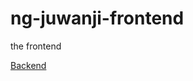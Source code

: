 # ng-juwanji-frontend
the frontend

[Backend](https://github.com/tonywied17/node-express-juwanji-backend)
